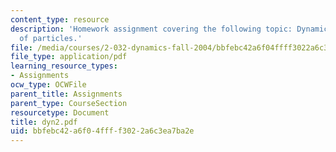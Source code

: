 ```yaml
---
content_type: resource
description: 'Homework assignment covering the following topic: Dynamics of systems
  of particles.'
file: /media/courses/2-032-dynamics-fall-2004/bbfebc42a6f04ffff3022a6c3ea7ba2e_dyn2.pdf
file_type: application/pdf
learning_resource_types:
- Assignments
ocw_type: OCWFile
parent_title: Assignments
parent_type: CourseSection
resourcetype: Document
title: dyn2.pdf
uid: bbfebc42-a6f0-4fff-f302-2a6c3ea7ba2e
---
```

